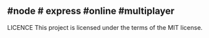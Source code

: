 ## \#node # express #online #multiplayer

LICENCE
This project is licensed under the terms of the MIT license.
